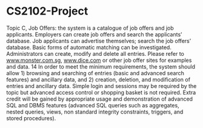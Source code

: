 # CS2102-Project
Topic C, Job Offers: the system is a catalogue of job offers and job applicants. Employers can create job offers and search the applicants’ database. Job applicants can advertise themselves; search the job offers’ database. Basic forms of automatic matching can be investigated. Administrators can create, modify and delete all entries. Please refer to www.monster.com.sg, www.dice.com or other job offer sites for examples and data. 14 In order to meet the minimum requirements, the system should allow 1) browsing and searching of entries (basic and advanced search features) and ancillary data, and 2) creation, deletion, and modification of entries and ancillary data. Simple login and sessions may be required by the topic but advanced access control or shopping basket is not required. Extra credit will be gained by appropriate usage and demonstration of advanced SQL and DBMS features (advanced SQL queries such as aggregates, nested queries, views, non standard integrity constraints, triggers, and stored procedures).
